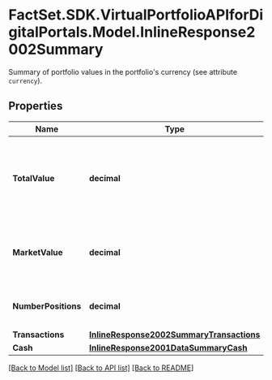 # FactSet.SDK.VirtualPortfolioAPIforDigitalPortals.Model.InlineResponse2002Summary
Summary of portfolio values in the portfolio's currency (see attribute `currency`).

## Properties

Name | Type | Description | Notes
------------ | ------------- | ------------- | -------------
**TotalValue** | **decimal** | The total portfolio value, i.e. the current market value of the portfolio plus cash. | [optional] 
**MarketValue** | **decimal** | The current market value of the securities in the portfolio. | [optional] 
**NumberPositions** | **decimal** | Number of positions in the portfolio. | [optional] 
**Transactions** | [**InlineResponse2002SummaryTransactions**](InlineResponse2002SummaryTransactions.md) |  | [optional] 
**Cash** | [**InlineResponse2001DataSummaryCash**](InlineResponse2001DataSummaryCash.md) |  | [optional] 

[[Back to Model list]](../README.md#documentation-for-models) [[Back to API list]](../README.md#documentation-for-api-endpoints) [[Back to README]](../README.md)

